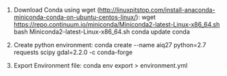 1. Download Conda using wget (http://linuxpitstop.com/install-anaconda-miniconda-conda-on-ubuntu-centos-linux/):
  wget https://repo.continuum.io/miniconda/Miniconda2-latest-Linux-x86_64.sh
  bash Miniconda2-latest-Linux-x86_64.sh
  conda update conda

2. Create python environment:
  conda create --name aiq27 python=2.7 requests scipy gdal=2.2.0 -c conda-forge

3. Export Environment file:
  conda env export > environment.yml
